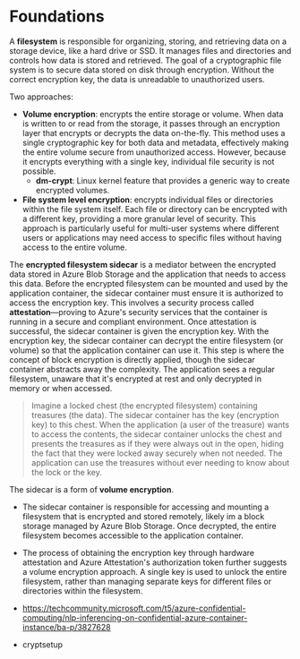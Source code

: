 # Foundations

A **filesystem** is responsible for organizing, storing, and retrieving data on a storage device, like a hard drive or SSD. It manages files and directories and controls how data is stored and retrieved. The goal of a cryptographic file system is to secure data stored on disk through encryption. Without the correct encryption key, the data is unreadable to unauthorized users. 

Two approaches: 
* **Volume encryption**: encrypts the entire storage or volume.  When data is written to or read from the storage, it passes through an encryption layer that encrypts or decrypts the data on-the-fly. This method uses a single cryptographic key for both data and metadata, effectively making the entire volume secure from unauthorized access. However, because it encrypts everything with a single key, individual file security is not possible.
    * **dm-crypt**: Linux kernel feature that provides a generic way to create encrypted volumes.
* **File system level encryption**: encrypts individual files or directories within the file system itself. Each file or directory can be encrypted with a different key, providing a more granular level of security. This approach is particularly useful for multi-user systems where different users or applications may need access to specific files without having access to the entire volume. 

The **encrypted filesystem sidecar** is a mediator between the encrypted data stored in Azure Blob Storage and the application that needs to access this data. Before the encrypted filesystem can be mounted and used by the application container, the sidecar container must ensure it is authorized to access the encryption key. This involves a security process called **attestation**—proving to Azure's security services that the container is running in a secure and compliant environment. Once attestation is successful, the sidecar container is given the encryption key. With the encryption key, the sidecar container can decrypt the entire filesystem (or volume) so that the application container can use it. This step is where the concept of block encryption is directly applied, though the sidecar container abstracts away the complexity. The application sees a regular filesystem, unaware that it's encrypted at rest and only decrypted in memory or when accessed.

> Imagine a locked chest (the encrypted filesystem) containing treasures (the data). The sidecar container has the key (encryption key) to this chest. When the application (a user of the treasure) wants to access the contents, the sidecar container unlocks the chest and presents the treasures as if they were always out in the open, hiding the fact that they were locked away securely when not needed. The application can use the treasures without ever needing to know about the lock or the key.

The sidecar is a form of **volume encryption**. 
* The sidecar container is responsible for accessing and mounting a filesystem that is encrypted and stored remotely, likely im a block storage managed by Azure Blob Storage. Once decrypted, the entire filesystem becomes accessible to the application container.
*  The process of obtaining the encryption key through hardware attestation and Azure Attestation's authorization token further suggests a volume encryption approach. A single key is used to unlock the entire filesystem, rather than managing separate keys for different files or directories within the filesystem.

* https://techcommunity.microsoft.com/t5/azure-confidential-computing/nlp-inferencing-on-confidential-azure-container-instance/ba-p/3827628
* cryptsetup